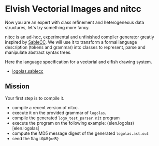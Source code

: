 # Elvish Vectorial Images and nitcc

Now you are an expert with class refinement and heterogeneous data structures, let's try something more fancy.

[nitcc](http://info.uqam.ca/~privat/catalog/p/nitcc.html) is an ad-hoc, experimental and unfinished compiler generator greatly inspired by [SableCC](http://www.sablecc.org/).
We will use it to transform a formal language description (tokens and grammar) into classes to represent, parse and manipulate abstract syntax trees.

Here the language specification for a vectorial and elfish drawing system.

* [logolas.sablecc](logolas.sablecc)

## Mission

Your first step is to compile it.

* compile a recent version of nitcc.
* execute it on the provided grammar of `logolas`.
* compile the generated `logo_test_parser.nit` program
* execute the program on the following example: (elen.logolas)[elen.logolas]
* compute the MD5 message digest of the generated `logolas.ast.out`
* send the flag `UQAM{md5}`
